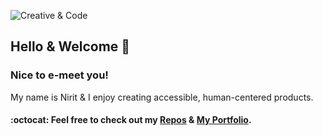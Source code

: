 ![Creative & Code](https://i.ibb.co/hJhsLNsz/prev.jpg)


## Hello & Welcome 👋

### Nice to e-meet you! 

My name is Nirit & I enjoy creating accessible, human-centered products.
#### :octocat: Feel free to check out my [Repos](https://github.com/Frnt-End?tab=repositories) & [My Portfolio](https://portfolio-tawny-omega-55.vercel.app/). 



